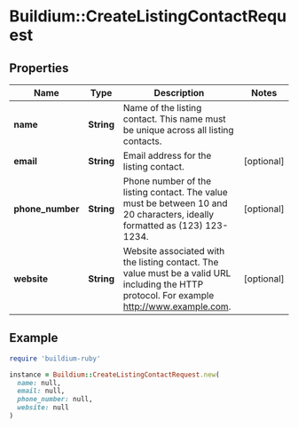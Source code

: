 # Buildium::CreateListingContactRequest

## Properties

| Name | Type | Description | Notes |
| ---- | ---- | ----------- | ----- |
| **name** | **String** | Name of the listing contact. This name must be unique across all listing contacts. |  |
| **email** | **String** | Email address for the listing contact. | [optional] |
| **phone_number** | **String** | Phone number of the listing contact. The value must be between 10 and 20 characters, ideally formatted as (123) 123-1234. | [optional] |
| **website** | **String** | Website associated with the listing contact. The value must be a valid URL including the HTTP protocol. For example http://www.example.com. | [optional] |

## Example

```ruby
require 'buildium-ruby'

instance = Buildium::CreateListingContactRequest.new(
  name: null,
  email: null,
  phone_number: null,
  website: null
)
```

